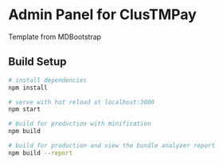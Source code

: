 # Admin Panel for ClusTMPay

Template from MDBootstrap

## Build Setup

``` bash
# install dependencies
npm install

# serve with hot reload at localhost:3000
npm start

# build for production with minification
npm build

# build for production and view the bundle analyzer report
npm build --report
```
